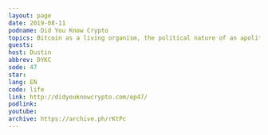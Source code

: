 ```yaml
---
layout: page
date: 2019-08-11
podname: Did You Know Crypto
topics: Bitcoin as a living organism, the political nature of an apolitical protocol, and more
guests: 
host: Dustin
abbrev: DYKC
sode: 47
star: 
lang: EN
code: life
link: http://didyouknowcrypto.com/ep47/
podlink: 
youtube: 
archive: https://archive.ph/rKtPc
---
```

